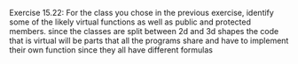 Exercise 15.22: For the class you chose in the previous exercise, identify
some of the likely virtual functions as well as public and protected
members. since the classes are split between 2d and 3d shapes the code that is virtual will be parts that all the programs share and have to implement their own function since they all have different formulas